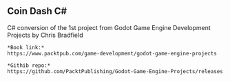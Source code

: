 ## Coin Dash C#

C# conversion of the 1st project from Godot Game Engine Development Projects by Chris Bradfield
    
    *Book link:*
    https://www.packtpub.com/game-development/godot-game-engine-projects
    
    *Githib repo:*
    https://github.com/PacktPublishing/Godot-Game-Engine-Projects/releases
